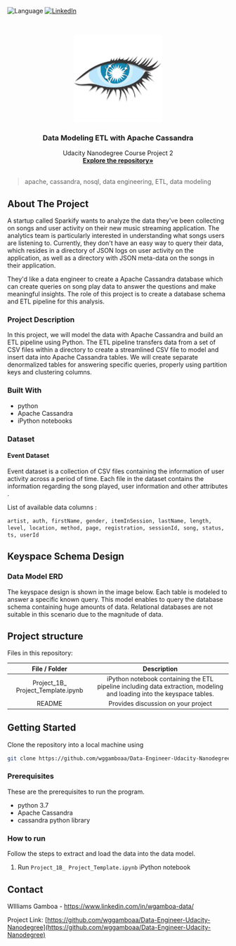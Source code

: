 ![Language](https://img.shields.io/badge/language-python--3.7-blue) [![LinkedIn][linkedin-shield]][linkedin-url]

<!-- PROJECT LOGO -->
<br />

<p align="center">
 <a href="https://github.com/wggamboaa/Data-Engineer-Udacity-Nanodegree">
  <img src="./images/cassandralogo.png" alt="Logo" width="200" height="200">
 </a>
 <h3 align="center">Data Modeling ETL with Apache Cassandra</h3>
 <p align="center">
  Udacity Nanodegree Course Project 2
  <br />
  <a href=https://github.com/wggamboaa/Data-Engineer-Udacity-Nanodegree><strong>Explore the repository»</strong></a>
  <br />
  <br />
 </p>



</p>

> apache, cassandra, nosql, data engineering, ETL, data modeling



<!-- ABOUT THE PROJECT -->

## About The Project

A startup called Sparkify wants to analyze the data they've been collecting on songs and user activity on their new music streaming application. The analytics team is particularly interested in understanding what songs users are listening to. Currently, they don't have an easy way to query their data, which resides in a directory of JSON logs on user activity on the application, as well as a directory with JSON meta-data on the songs in their application.

They'd like a data engineer to create a Apache Cassandra database which can create queries on song play data to answer the questions and make meaningful insights. The role of this project is to create a database schema and ETL pipeline for this analysis. 

### Project Description

In this project, we will model the data with Apache Cassandra and build an ETL pipeline using Python. The ETL pipeline transfers data from a set of CSV files within a directory to create a streamlined CSV file to model and insert data into Apache Cassandra tables. We will create separate denormalized tables for answering specific queries, properly using partition keys and clustering columns.

### Built With

* python
* Apache Cassandra
* iPython notebooks

### Dataset

#### Event Dataset

Event dataset is a collection of CSV files containing the information of user activity across a period of time.  Each file in the dataset contains the information regarding the song played, user information and other attributes . 

List of available data columns :

```
artist, auth, firstName, gender, itemInSession, lastName, length, level, location, method, page, registration, sessionId, song, status, ts, userId
```



## Keyspace Schema Design

### Data Model ERD

The keyspace design is shown in the image below. Each table is modeled to answer a specific known query. This model enables to query the database schema containing huge amounts of data. Relational databases are not suitable in this scenario due to the magnitude of data. 


## Project structure

Files in this repository:

|     File / Folder      |                         Description                          |
| :--------------------: | :----------------------------------------------------------: |
|    Project_1B_ Project_Template.ipynb     | iPython notebook containing the ETL pipeline including data extraction, modeling and loading into the keyspace tables. |
|         README         | Provides discussion on your project                          |



<!-- GETTING STARTED -->

## Getting Started

Clone the repository into a local machine using

```sh
git clone https://github.com/wggamboaa/Data-Engineer-Udacity-Nanodegree
```

### Prerequisites

These are the prerequisites to run the program.

* python 3.7
* Apache Cassandra
* cassandra python library

### How to run

Follow the steps to extract and load the data into the data model.

1. Run `Project_1B_ Project_Template.ipynb` iPython notebook


<!-- CONTACT -->

## Contact

WIlliams Gamboa - https://www.linkedin.com/in/wgamboa-data/

Project Link: [https://github.com/wggamboaa/Data-Engineer-Udacity-Nanodegree](https://github.com/wggamboaa/Data-Engineer-Udacity-Nanodegree)


<!-- MARKDOWN LINKS & IMAGES -->
<!-- https://www.markdownguide.org/basic-syntax/#reference-style-links -->

[linkedin-shield]: https://img.shields.io/badge/-LinkedIn-black.svg?style=flat-square&logo=linkedin&colorB=555
[linkedin-url]: https://www.linkedin.com/in/wgamboa-data/
[product-screenshot]: images/screenshot.jpg